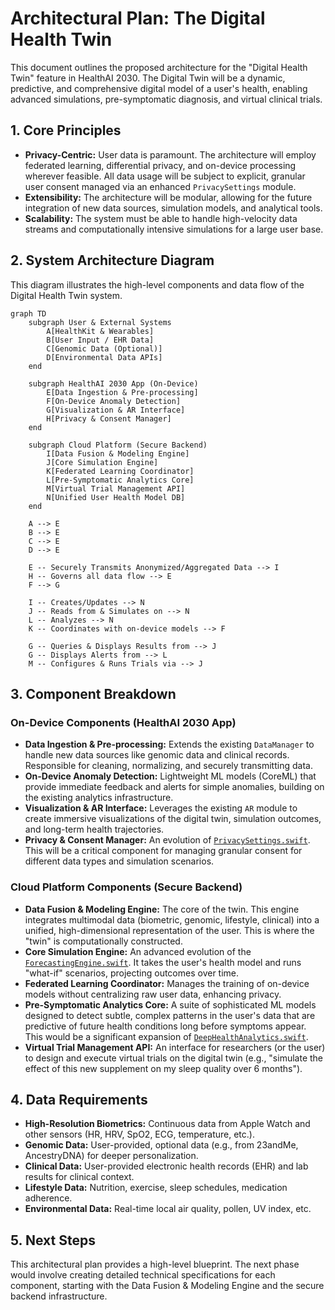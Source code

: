 # Architectural Plan: The Digital Health Twin

This document outlines the proposed architecture for the "Digital Health Twin" feature in HealthAI 2030. The Digital Twin will be a dynamic, predictive, and comprehensive digital model of a user's health, enabling advanced simulations, pre-symptomatic diagnosis, and virtual clinical trials.

## 1. Core Principles

*   **Privacy-Centric:** User data is paramount. The architecture will employ federated learning, differential privacy, and on-device processing wherever feasible. All data usage will be subject to explicit, granular user consent managed via an enhanced `PrivacySettings` module.
*   **Extensibility:** The architecture will be modular, allowing for the future integration of new data sources, simulation models, and analytical tools.
*   **Scalability:** The system must be able to handle high-velocity data streams and computationally intensive simulations for a large user base.

## 2. System Architecture Diagram

This diagram illustrates the high-level components and data flow of the Digital Health Twin system.

```mermaid
graph TD
    subgraph User & External Systems
        A[HealthKit & Wearables]
        B[User Input / EHR Data]
        C[Genomic Data (Optional)]
        D[Environmental Data APIs]
    end

    subgraph HealthAI 2030 App (On-Device)
        E[Data Ingestion & Pre-processing]
        F[On-Device Anomaly Detection]
        G[Visualization & AR Interface]
        H[Privacy & Consent Manager]
    end

    subgraph Cloud Platform (Secure Backend)
        I[Data Fusion & Modeling Engine]
        J[Core Simulation Engine]
        K[Federated Learning Coordinator]
        L[Pre-Symptomatic Analytics Core]
        M[Virtual Trial Management API]
        N[Unified User Health Model DB]
    end

    A --> E
    B --> E
    C --> E
    D --> E

    E -- Securely Transmits Anonymized/Aggregated Data --> I
    H -- Governs all data flow --> E
    F --> G
    
    I -- Creates/Updates --> N
    J -- Reads from & Simulates on --> N
    L -- Analyzes --> N
    K -- Coordinates with on-device models --> F

    G -- Queries & Displays Results from --> J
    G -- Displays Alerts from --> L
    M -- Configures & Runs Trials via --> J
```

## 3. Component Breakdown

### On-Device Components (HealthAI 2030 App)

*   **Data Ingestion & Pre-processing:** Extends the existing `DataManager` to handle new data sources like genomic data and clinical records. Responsible for cleaning, normalizing, and securely transmitting data.
*   **On-Device Anomaly Detection:** Lightweight ML models (CoreML) that provide immediate feedback and alerts for simple anomalies, building on the existing analytics infrastructure.
*   **Visualization & AR Interface:** Leverages the existing `AR` module to create immersive visualizations of the digital twin, simulation outcomes, and long-term health trajectories.
*   **Privacy & Consent Manager:** An evolution of [`PrivacySettings.swift`](HealthAI%202030/Models/PrivacySettings.swift:1). This will be a critical component for managing granular consent for different data types and simulation scenarios.

### Cloud Platform Components (Secure Backend)

*   **Data Fusion & Modeling Engine:** The core of the twin. This engine integrates multimodal data (biometric, genomic, lifestyle, clinical) into a unified, high-dimensional representation of the user. This is where the "twin" is computationally constructed.
*   **Core Simulation Engine:** An advanced evolution of the [`ForecastingEngine.swift`](Packages/Analytics/Sources/Analytics/ForecastingEngine.swift:1). It takes the user's health model and runs "what-if" scenarios, projecting outcomes over time.
*   **Federated Learning Coordinator:** Manages the training of on-device models without centralizing raw user data, enhancing privacy.
*   **Pre-Symptomatic Analytics Core:** A suite of sophisticated ML models designed to detect subtle, complex patterns in the user's data that are predictive of future health conditions long before symptoms appear. This would be a significant expansion of [`DeepHealthAnalytics.swift`](Packages/Analytics/Sources/Analytics/DeepHealthAnalytics.swift:1).
*   **Virtual Trial Management API:** An interface for researchers (or the user) to design and execute virtual trials on the digital twin (e.g., "simulate the effect of this new supplement on my sleep quality over 6 months").

## 4. Data Requirements

*   **High-Resolution Biometrics:** Continuous data from Apple Watch and other sensors (HR, HRV, SpO2, ECG, temperature, etc.).
*   **Genomic Data:** User-provided, optional data (e.g., from 23andMe, AncestryDNA) for deeper personalization.
*   **Clinical Data:** User-provided electronic health records (EHR) and lab results for clinical context.
*   **Lifestyle Data:** Nutrition, exercise, sleep schedules, medication adherence.
*   **Environmental Data:** Real-time local air quality, pollen, UV index, etc.

## 5. Next Steps

This architectural plan provides a high-level blueprint. The next phase would involve creating detailed technical specifications for each component, starting with the Data Fusion & Modeling Engine and the secure backend infrastructure.